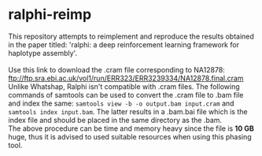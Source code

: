 # ralphi-reimp
This repository attempts to reimplement and reproduce the results obtained in the paper titled: 'ralphi: a deep reinforcement learning framework for haplotype assembly'. <br/><br/>
Use this link to download the .cram file corresponding to NA12878: ftp://ftp.sra.ebi.ac.uk/vol1/run/ERR323/ERR3239334/NA12878.final.cram <br/>
Unlike Whatshap, Ralphi isn't compatible with .cram files. The following commands of samtools can be used to convert the .cram file to .bam file and index the same: `samtools view -b -o output.bam input.cram` and `samtools index input.bam`. The latter results in a .bam.bai file which is the index file and should be placed in the same directory as the .bam. <br/>
The above procedure can be time and memory heavy since the file is **10 GB** huge, thus it is advised to used suitable resources when using this phasing tool.
